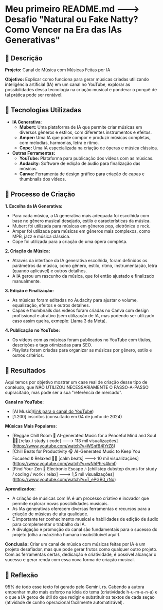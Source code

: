 # Meu primeiro README.md ---> Desafio "Natural ou Fake Natty? Como Vencer na Era das IAs Generativas"

## 📒 Descrição
**Projeto:** Canal de Música com Músicas Feitas por IA

**Objetivo:** Explicar como funciona para gerar músicas criadas utilizando inteligência artificial (IA) em um canal no YouTube, explorar as possibilidades dessa tecnologia na criação musical e ponderar o porquê de tal prática pode ser rentável.



## 🤖 Tecnologias Utilizadas

* **IA Generativa:**
    * **Mubert:** Uma plataforma de IA que permite criar músicas em diversos gêneros e estilos, com diferentes instrumentos e efeitos.
    * **Amper:** Uma IA que pode compor e produzir músicas completas, com melodias, harmonias, letra e ritmo.
    * **Cope:** Uma IA especializada na criação de óperas e música clássica.
* **Outras Ferramentas:**
    * **YouTube:** Plataforma para publicação dos vídeos com as músicas.
    * **Audacity:** Software de edição de áudio para finalização das músicas.
    * **Canva:** Ferramenta de design gráfico para criação de capas e thumbnails dos vídeos.



## 🧐 Processo de Criação

**1. Escolha da IA Generativa:**
* Para cada música, a IA generativa mais adequada foi escolhida com base no gênero musical desejado, estilo e características da música.
* Mubert foi utilizada para músicas em gêneros pop, eletrônica e rock.
* Amper foi utilizada para músicas em gêneros mais complexos, como MPB, jazz e música clássica.
* Cope foi utilizada para a criação de uma ópera completa.

**2. Criação da Música:**
* Através da interface da IA generativa escolhida, foram definidos os parâmetros da música, como gênero, estilo, ritmo, instrumentação, letra (quando aplicável) e outros detalhes.
* A IA gerou um rascunho da música, que foi então ajustado e finalizado manualmente.

**3. Edição e Finalização:**
* As músicas foram editadas no Audacity para ajustar o volume, equalização, efeitos e outros detalhes.
* Capas e thumbnails dos vídeos foram criadas no Canva com design profissional e atrativo (sem utilização de IA, mas podendo ser utilizado caso assim queira, exmeplo: Llama 3 da Meta).

**4. Publicação no YouTube:**
* Os vídeos com as músicas foram publicados no YouTube com títulos, descrições e tags otimizadas para SEO.
* Playlists foram criadas para organizar as músicas por gênero, estilo e outros critérios.



##  🚀 Resultados
Aqui temos por objetivo mostrar um case real de criação desse tipo de contéudo, que NÃO UTILIZOU NECESSARIAMENTE O PASSO-A-PASSO supracitado, mas pode ser a sua "referência de mercado". 

**Canal no YouTube:**
* [AI Music]([link para o canal do YouTube](https://www.youtube.com/@ai_music_official/featured))
* [1.200] inscritos (consultado em 04 de junho de 2024)

**Músicas Mais Populares:**
* [Reggae Chill Room 🌴 AI-generated Music for a Peaceful Mind and Soul 🧘‍♂️ [relax / study / code] ---> 113 mil visualizações] (https://www.youtube.com/watch?v=WSnf84IYrZ8)
* [Chill Beats for Productivity 🎧 AI-Generated Music to Keep You Focused & Relaxed 🧘‍♀️ [calm beats] ---> 10 mil visualizações] (https://www.youtube.com/watch?v=wNhPhrs4kmI)
* [Find Your Zen 🌸 Electronic Escape 🎶 [chillstep dubstep drums for study / coding / work / relax] ---> 1,5 mil visualizações] (https://www.youtube.com/watch?v=T_ePGB0_rNo)


**Aprendizados:**
* A criação de músicas com IA é um processo criativo e inovador que permite explorar novas possibilidades musicais.
* As IAs generativas oferecem diversas ferramentas e recursos para a criação de músicas de alta qualidade.
* É importante ter conhecimento musical e habilidades de edição de áudio para complementar o trabalho da IA.
* A divulgação e promoção do canal são fundamentais para o sucesso do projeto (olha a mãozinha humana insubstituível aqui!).

**Conclusão:**
Criar um canal de música com músicas feitas por IA é um projeto desafiador, mas que pode gerar frutos como qualquer outro projeto. Com as ferramentas certas, dedicação e criatividade, é possível alcançar o sucesso e gerar renda com essa nova forma de criação musical.



## 💭 Reflexão
95% de todo esse texto foi gerado pelo Gemini, rs. Cabendo a autora empenhar muito mais esforço na ideia do tema (criatividade h-u-m-a-n-a) e o que a IA gerou de útil do que redigir e substituir os textos de cada seçao (atividade de cunho operacional facilmente automatizável). 
